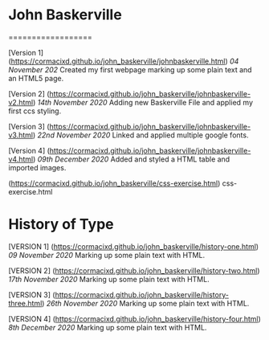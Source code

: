 # John Baskerville
==================


[Version 1] (https://cormacixd.github.io/john_baskerville/johnbaskerville.html)
*04 November 202*
Created my first webpage marking up some plain text and an HTML5 page.

[Version 2] (https://cormacixd.github.io/john_baskerville/johnbaskerville-v2.html)
*14th November 2020*
Adding new Baskerville File and applied my first ccs styling.

[Version 3] (https://cormacixd.github.io/john_baskerville/johnbaskerville-v3.html)
*22nd November 2020*
Linked and applied multiple google fonts.


[Version 4] (https://cormacixd.github.io/john_baskerville/johnbaskerville-v4.html)
*09th December 2020*
Added and styled a HTML table and imported images.

(https://cormacixd.github.io/john_baskerville/css-exercise.html)
css-exercise.html






History of Type
==================
[VERSION 1] (https://cormacixd.github.io/john_baskerville/history-one.html)
*09 November 2020*
Marking up some plain text with HTML. 

[VERSION 2] (https://cormacixd.github.io/john_baskerville/history-two.html)
*17th November 2020*
Marking up some plain text with HTML. 

[VERSION 3] (https://cormacixd.github.io/john_baskerville/history-three.html)
*26th November 2020*
Marking up some plain text with HTML. 

[VERSION 4] (https://cormacixd.github.io/john_baskerville/history-four.html)
*8th December 2020*
Marking up some plain text with HTML. 
